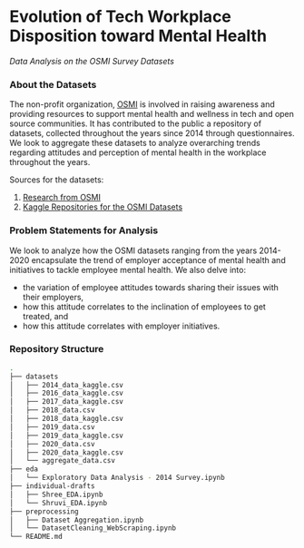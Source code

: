 # Evolution of Tech Workplace Disposition toward Mental Health
*Data Analysis on the OSMI Survey Datasets*

### About the Datasets
The non-profit organization, [OSMI](https://osmihelp.org/) is involved in raising awareness and providing resources to support mental health and wellness in tech and open source communities. It has contributed to the public a repository of datasets, collected throughout the years since 2014 through questionnaires. We look to aggregate these datasets to analyze overarching trends regarding attitudes and perception of mental health in the workplace throughout the years.

Sources for the datasets: 
1. [Research from OSMI](https://osmihelp.org/research)
2. [Kaggle Repositories for the OSMI Datasets](https://www.kaggle.com/osmi/mental-health-in-tech-survey)

### Problem Statements for Analysis
We look to analyze how the OSMI datasets ranging from the years 2014-2020 encapsulate the trend of employer acceptance of mental health and initiatives to tackle
employee mental health. We also delve into: 
- the variation of employee attitudes towards sharing their issues with their employers,
- how this attitude correlates to the inclination of employees to get treated, and 
- how this attitude correlates with employer initiatives.

### Repository Structure 
```bash
.
├── datasets
│   ├── 2014_data_kaggle.csv
│   ├── 2016_data_kaggle.csv
│   ├── 2017_data_kaggle.csv
│   ├── 2018_data.csv
│   ├── 2018_data_kaggle.csv
│   ├── 2019_data.csv
│   ├── 2019_data_kaggle.csv
│   ├── 2020_data.csv
│   ├── 2020_data_kaggle.csv
│   └── aggregate_data.csv
├── eda
│   └── Exploratory Data Analysis - 2014 Survey.ipynb
├── individual-drafts
│   ├── Shree_EDA.ipynb
│   └── Shruvi_EDA.ipynb
├── preprocessing
│   ├── Dataset Aggregation.ipynb
│   └── DatasetCleaning_WebScraping.ipynb
└── README.md
```
